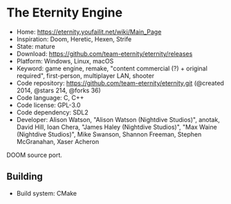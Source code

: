 # The Eternity Engine

- Home: https://eternity.youfailit.net/wiki/Main_Page
- Inspiration: Doom, Heretic, Hexen, Strife
- State: mature
- Download: https://github.com/team-eternity/eternity/releases
- Platform: Windows, Linux, macOS
- Keyword: game engine, remake, "content commercial (?) + original required", first-person, multiplayer LAN, shooter
- Code repository: https://github.com/team-eternity/eternity.git (@created 2014, @stars 214, @forks 36)
- Code language: C, C++
- Code license: GPL-3.0
- Code dependency: SDL2
- Developer: Alison Watson, "Alison Watson (Nightdive Studios)", anotak, David Hill, Ioan Chera, "James Haley (Nightdive Studios)", "Max Waine (Nightdive Studios)", Mike Swanson, Shannon Freeman, Stephen McGranahan, Xaser Acheron

DOOM source port.

## Building

- Build system: CMake

